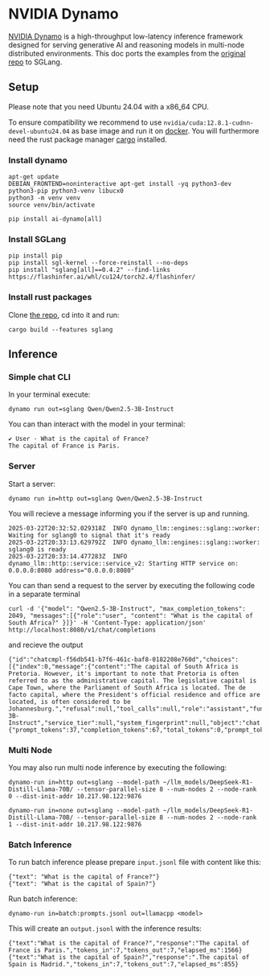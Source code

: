 # NVIDIA Dynamo

[NVIDIA Dynamo](https://github.com/ai-dynamo/dynamo) is a high-throughput low-latency inference framework designed for serving generative AI and reasoning models in multi-node distributed environments.
This doc ports the examples from the [original repo](https://github.com/ai-dynamo/dynamo/blob/main/docs/guides/dynamo_run.md) to SGLang.

## Setup

Please note that you need Ubuntu 24.04 with a x86_64 CPU.

To ensure compatibility we recommend to use `nvidia/cuda:12.8.1-cudnn-devel-ubuntu24.04` as base image and run it on [docker](https://hub.docker.com/r/nvidia/cuda).
You will furthermore need the rust package manager [cargo](https://doc.rust-lang.org/cargo/getting-started/installation.html) installed.

### Install dynamo

```
apt-get update
DEBIAN_FRONTEND=noninteractive apt-get install -yq python3-dev python3-pip python3-venv libucx0
python3 -m venv venv
source venv/bin/activate

pip install ai-dynamo[all]
```

### Install SGLang

```
pip install pip
pip install sgl-kernel --force-reinstall --no-deps
pip install "sglang[all]==0.4.2" --find-links https://flashinfer.ai/whl/cu124/torch2.4/flashinfer/
```

### Install rust packages

Clone [the repo](https://github.com/ai-dynamo/dynamo), cd into it and run:

```
cargo build --features sglang
```

## Inference

### Simple chat CLI

In your terminal execute:

```
dynamo run out=sglang Qwen/Qwen2.5-3B-Instruct
```

You can than interact with the model in your terminal:

```
✔ User · What is the capital of France?
The capital of France is Paris.
```

### Server

Start a server:

```
dynamo run in=http out=sglang Qwen/Qwen2.5-3B-Instruct
```

You will recieve a message informing you if the server is up and running.

```
2025-03-22T20:32:52.029318Z  INFO dynamo_llm::engines::sglang::worker: Waiting for sglang0 to signal that it's ready
2025-03-22T20:33:13.629792Z  INFO dynamo_llm::engines::sglang::worker: sglang0 is ready
2025-03-22T20:33:14.477283Z  INFO dynamo_llm::http::service::service_v2: Starting HTTP service on: 0.0.0.0:8080 address="0.0.0.0:8080"
```

You can than send a request to the server by executing the following code in a separate terminal

```
curl -d '{"model": "Qwen2.5-3B-Instruct", "max_completion_tokens": 2049, "messages":[{"role":"user", "content": "What is the capital of South Africa?" }]}' -H 'Content-Type: application/json' http://localhost:8080/v1/chat/completions
```

and recieve the output

```
{"id":"chatcmpl-f56db541-b7f6-461c-baf8-0182208e760d","choices":[{"index":0,"message":{"content":"The capital of South Africa is Pretoria. However, it's important to note that Pretoria is often referred to as the administrative capital. The legislative capital is Cape Town, where the Parliament of South Africa is located. The de facto capital, where the President's official residence and office are located, is often considered to be Johannesburg.","refusal":null,"tool_calls":null,"role":"assistant","function_call":null,"audio":null},"finish_reason":null,"logprobs":null}],"created":1742675773,"model":"Qwen2.5-3B-Instruct","service_tier":null,"system_fingerprint":null,"object":"chat.completion","usage":{"prompt_tokens":37,"completion_tokens":67,"total_tokens":0,"prompt_tokens_details":null,"completion_tokens_details":null}}
```

### Multi Node

You may also run multi node inference by executing the following:

```
dynamo-run in=http out=sglang --model-path ~/llm_models/DeepSeek-R1-Distill-Llama-70B/ --tensor-parallel-size 8 --num-nodes 2 --node-rank 0 --dist-init-addr 10.217.98.122:9876
```
```
dynamo-run in=none out=sglang --model-path ~/llm_models/DeepSeek-R1-Distill-Llama-70B/ --tensor-parallel-size 8 --num-nodes 2 --node-rank 1 --dist-init-addr 10.217.98.122:9876
```

### Batch Inference

To run batch inference please prepare  `input.jsonl` file with content like this:

```
{"text": "What is the capital of France?"}
{"text": "What is the capital of Spain?"}
```

Run batch inference:

```
dynamo-run in=batch:prompts.jsonl out=llamacpp <model>
```

This will create an `output.jsonl` with the inference results:

```
{"text":"What is the capital of France?","response":"The capital of France is Paris.","tokens_in":7,"tokens_out":7,"elapsed_ms":1566}
{"text":"What is the capital of Spain?","response":".The capital of Spain is Madrid.","tokens_in":7,"tokens_out":7,"elapsed_ms":855}
```
